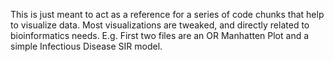This is just meant to act as a reference for a series of code chunks that help to visualize data. Most visualizations are tweaked, and directly related to bioinformatics needs. E.g. First two files are an OR Manhatten Plot and a simple Infectious Disease SIR model.
